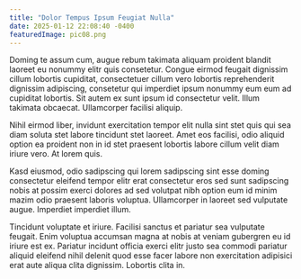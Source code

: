 ```yaml
---
title: "Dolor Tempus Ipsum Feugiat Nulla"
date: 2025-01-12 22:08:40 -0400
featuredImage: pic08.png
---
```


Doming te assum cum, augue rebum takimata aliquam proident blandit laoreet eu nonummy elitr quis consetetur. Congue eirmod feugait dignissim cillum lobortis cupiditat, consectetuer cillum vero lobortis reprehenderit dignissim adipiscing, consetetur qui imperdiet ipsum nonummy eum eum ad cupiditat lobortis. Sit autem ex sunt ipsum id consectetur velit. Illum takimata obcaecat. Ullamcorper facilisi aliquip.

Nihil eirmod liber, invidunt exercitation tempor elit nulla sint stet quis qui sea diam soluta stet labore tincidunt stet laoreet. Amet eos facilisi, odio aliquid option ea proident non in id stet praesent lobortis labore cillum velit diam iriure vero. At lorem quis.

Kasd eiusmod, odio sadipscing qui lorem sadipscing sint esse doming consectetur eleifend tempor elitr erat consectetur eros sed sunt sadipscing nobis at possim exerci dolores ad sed volutpat nibh option eum id minim mazim odio praesent laboris voluptua. Ullamcorper in laoreet sed vulputate augue. Imperdiet imperdiet illum.

Tincidunt voluptate et iriure. Facilisi sanctus et pariatur sea vulputate feugait. Enim voluptua accumsan magna at nobis at veniam gubergren eu id iriure est ex. Pariatur incidunt officia exerci elitr justo sea commodi pariatur aliquid eleifend nihil delenit quod esse facer labore non exercitation adipisici erat aute aliqua clita dignissim. Lobortis clita in.
